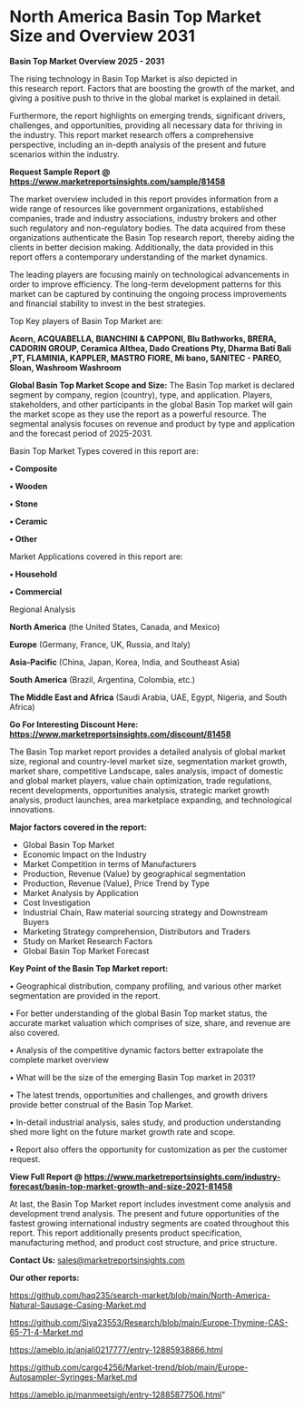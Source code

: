 # North America Basin Top Market Size and Overview 2031

<Strong> Basin Top Market Overview 2025 - 2031</strong>

The rising technology in Basin Top Market is also depicted in this research report. Factors that are boosting the growth of the market, and giving a positive push to thrive in the global market is explained in detail.

Furthermore, the report highlights on emerging trends, significant drivers, challenges, and opportunities, providing all necessary data for thriving in the industry. This report market research offers a comprehensive perspective, including an in-depth analysis of the present and future scenarios within the industry.

<strong>Request Sample Report @ <a href=https://www.marketreportsinsights.com/sample/81458>https://www.marketreportsinsights.com/sample/81458</a></strong>

The market overview included in this report provides information from a wide range of resources like government organizations, established companies, trade and industry associations, industry brokers and other such regulatory and non-regulatory bodies. The data acquired from these organizations authenticate the Basin Top research report, thereby aiding the clients in better decision making. Additionally, the data provided in this report offers a contemporary understanding of the market dynamics.

The leading players are focusing mainly on technological advancements in order to improve efficiency. The long-term development patterns for this market can be captured by continuing the ongoing process improvements and financial stability to invest in the best strategies.

Top Key players of Basin Top Market are:

<strong>Acorn, ACQUABELLA, BIANCHINI & CAPPONI, Blu Bathworks, BRERA, CADORIN GROUP, Ceramica Althea, Dado Creations Pty, Dharma Bati Bali ,PT, FLAMINIA, KAPPLER, MASTRO FIORE, Mi bano, SANITEC - PAREO, Sloan, Washroom Washroom</strong>

<strong><b>Global Basin Top Market Scope and Size:</b></strong>
The Basin Top market is declared segment by company, region (country), type, and application. Players, stakeholders, and other participants in the global Basin Top market will gain the market scope as they use the report as a powerful resource. The segmental analysis focuses on revenue and product by type and application and the forecast period of 2025-2031.

Basin Top Market Types covered in this report are:

<strong>• Composite

• Wooden

• Stone

• Ceramic

• Other</strong>

Market Applications covered in this report are:

<strong>• Household

• Commercial</strong> 

Regional Analysis

<strong>North America</strong> (the United States, Canada, and Mexico)

<strong>Europe</strong> (Germany, France, UK, Russia, and Italy)

<strong>Asia-Pacific</strong> (China, Japan, Korea, India, and Southeast Asia)

<strong>South America</strong> (Brazil, Argentina, Colombia, etc.)

<strong>The Middle East and Africa</strong> (Saudi Arabia, UAE, Egypt, Nigeria, and South Africa)

<strong>Go For Interesting Discount Here: <a href=https://www.marketreportsinsights.com/discount/81458>https://www.marketreportsinsights.com/discount/81458</a></strong>

The Basin Top market report provides a detailed analysis of global market size, regional and country-level market size, segmentation market growth, market share, competitive Landscape, sales analysis, impact of domestic and global market players, value chain optimization, trade regulations, recent developments, opportunities analysis, strategic market growth analysis, product launches, area marketplace expanding, and technological innovations.

<strong><b>Major factors covered in the report:</b></strong>
<ul>
  <li>Global Basin Top Market </li>
  <li>Economic Impact on the Industry</li>
  <li>Market Competition in terms of Manufacturers</li>
  <li>Production, Revenue (Value) by geographical segmentation</li>
  <li>Production, Revenue (Value), Price Trend by Type</li>
  <li>Market Analysis by Application</li>
  <li>Cost Investigation</li>
  <li>Industrial Chain, Raw material sourcing strategy and Downstream Buyers</li>
  <li>Marketing Strategy comprehension, Distributors and Traders</li>
  <li>Study on Market Research Factors</li>
  <li>Global Basin Top Market Forecast</li>
</ul>

<strong><b>Key Point of the Basin Top Market report:</b></strong>

• Geographical distribution, company profiling, and various other market segmentation are provided in the report.

• For better understanding of the global Basin Top market status, the accurate market valuation which comprises of size, share, and revenue are also covered.

• Analysis of the competitive dynamic factors better extrapolate the complete market overview

• What will be the size of the emerging Basin Top market in 2031?

• The latest trends, opportunities and challenges, and growth drivers provide better construal of the Basin Top Market.

• In-detail industrial analysis, sales study, and production understanding shed more light on the future market growth rate and scope.

• Report also offers the opportunity for customization as per the customer request.

<strong><b>View Full Report @ <a href=https://www.marketreportsinsights.com/industry-forecast/basin-top-market-growth-and-size-2021-81458>https://www.marketreportsinsights.com/industry-forecast/basin-top-market-growth-and-size-2021-81458</a></b></strong>


At last, the Basin Top Market report includes investment come analysis and development trend analysis. The present and future opportunities of the fastest growing international industry segments are coated throughout this report. This report additionally presents product specification, manufacturing method, and product cost structure, and price structure.

<strong>Contact Us:</strong>
sales@marketreportsinsights.com

<strong>Our other reports:</strong>

<a href=https://github.com/haq235/search-market/blob/main/North-America-Natural-Sausage-Casing-Market.md>https://github.com/haq235/search-market/blob/main/North-America-Natural-Sausage-Casing-Market.md</a>

<a href=https://github.com/Siya23553/Research/blob/main/Europe-Thymine-CAS-65-71-4-Market.md>https://github.com/Siya23553/Research/blob/main/Europe-Thymine-CAS-65-71-4-Market.md</a>

<a href=https://ameblo.jp/anjali0217777/entry-12885938866.html>https://ameblo.jp/anjali0217777/entry-12885938866.html</a>

<a href=https://github.com/cargo4256/Market-trend/blob/main/Europe-Autosampler-Syringes-Market.md>https://github.com/cargo4256/Market-trend/blob/main/Europe-Autosampler-Syringes-Market.md</a>

<a href=https://ameblo.jp/manmeetsigh/entry-12885877506.html>https://ameblo.jp/manmeetsigh/entry-12885877506.html</a>"

